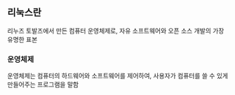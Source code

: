 ## 리눅스란
리누즈 토발즈에서 만든 컴퓨터 운영체제로, 자유 소프트웨어와 오픈 소스 개발의 가장 유명한 표본  
  
### 운영체제
운영체제는 컴퓨터의 하드웨어와 소프트웨어를 제어하여, 사용자가 컴퓨터를 쓸 수 있게 만들어주는 프로그램을 말함